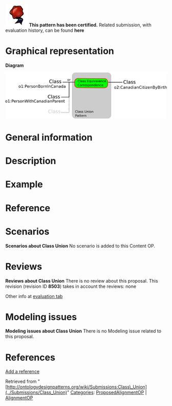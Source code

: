 [![](../images/thumb/b/b5/Certified.png/70px-Certified.png)](../Image/Certified.png "Certified.png") __This pattern has been certified.__
Related submission, with evaluation history, can be found __here__





#  Graphical representation


__Diagram__




[![Image:class-union.png](../images/5/53/Class-union.png)](../Image/Class-union.png "Image:class-union.png")




#  General information


  




#  Description


  




#  Example


  




#  Reference


  




#  Scenarios



__Scenarios about Class Union__
No scenario is added to this Content OP.




#  Reviews



__Reviews about Class Union__
There is no review about this proposal.
This revision (revision ID __8503__) takes in account the reviews: none


Other info at [evaluation tab](http://ontologydesignpatterns.org/wiki/index.php?title=Submissions:Class_Union&action=evaluation "http://ontologydesignpatterns.org/wiki/index.php?title=Submissions:Class_Union&action=evaluation")




  




#  Modeling issues



__Modeling issues about Class Union__
There is no Modeling issue related to this proposal.




  




#  References


[Add a reference](index.php@title=Odp%253AAdd_reference&subject=Submissions%253AClass+Union.html "http://ontologydesignpatterns.org/wiki/index.php?title=Odp:Add_reference&subject=Submissions%3AClass+Union")


  






Retrieved from "[http://ontologydesignpatterns.org/wiki/Submissions:Class\_Union](../Submissions/Class_Union)"
 [Categories](http://ontologydesignpatterns.org/wiki/Special:Categories "Special:Categories"): [ProposedAlignmentOP](../Category/ProposedAlignmentOP "Category:ProposedAlignmentOP") | [AlignmentOP](../Category/AlignmentOP "Category:AlignmentOP")